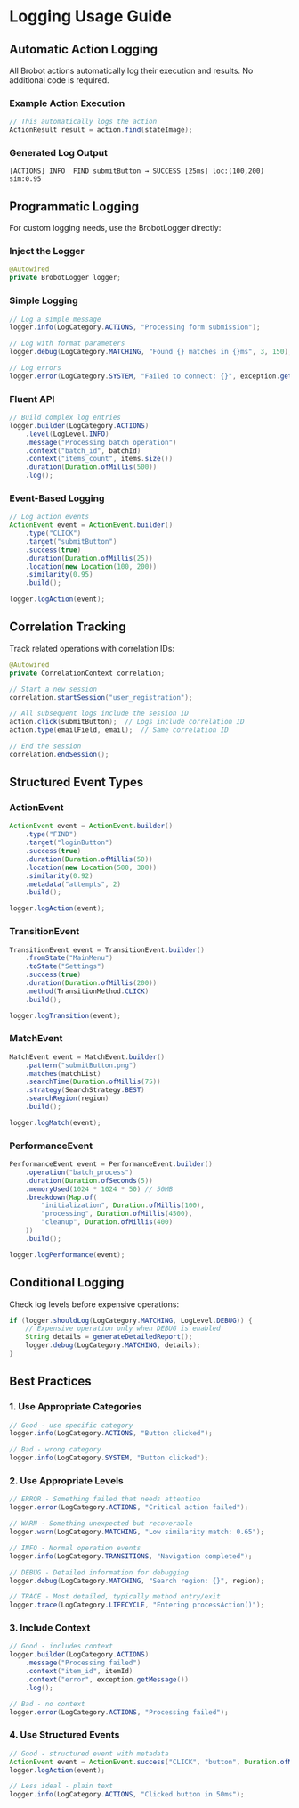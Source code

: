 # Logging Usage Guide

## Automatic Action Logging

All Brobot actions automatically log their execution and results. No additional code is required.

### Example Action Execution
```java
// This automatically logs the action
ActionResult result = action.find(stateImage);
```

### Generated Log Output
```
[ACTIONS] INFO  FIND submitButton → SUCCESS [25ms] loc:(100,200) sim:0.95
```

## Programmatic Logging

For custom logging needs, use the BrobotLogger directly:

### Inject the Logger
```java
@Autowired
private BrobotLogger logger;
```

### Simple Logging
```java
// Log a simple message
logger.info(LogCategory.ACTIONS, "Processing form submission");

// Log with format parameters
logger.debug(LogCategory.MATCHING, "Found {} matches in {}ms", 3, 150);

// Log errors
logger.error(LogCategory.SYSTEM, "Failed to connect: {}", exception.getMessage());
```

### Fluent API
```java
// Build complex log entries
logger.builder(LogCategory.ACTIONS)
    .level(LogLevel.INFO)
    .message("Processing batch operation")
    .context("batch_id", batchId)
    .context("items_count", items.size())
    .duration(Duration.ofMillis(500))
    .log();
```

### Event-Based Logging
```java
// Log action events
ActionEvent event = ActionEvent.builder()
    .type("CLICK")
    .target("submitButton")
    .success(true)
    .duration(Duration.ofMillis(25))
    .location(new Location(100, 200))
    .similarity(0.95)
    .build();

logger.logAction(event);
```

## Correlation Tracking

Track related operations with correlation IDs:

```java
@Autowired
private CorrelationContext correlation;

// Start a new session
correlation.startSession("user_registration");

// All subsequent logs include the session ID
action.click(submitButton);  // Logs include correlation ID
action.type(emailField, email);  // Same correlation ID

// End the session
correlation.endSession();
```

## Structured Event Types

### ActionEvent
```java
ActionEvent event = ActionEvent.builder()
    .type("FIND")
    .target("loginButton")
    .success(true)
    .duration(Duration.ofMillis(50))
    .location(new Location(500, 300))
    .similarity(0.92)
    .metadata("attempts", 2)
    .build();

logger.logAction(event);
```

### TransitionEvent
```java
TransitionEvent event = TransitionEvent.builder()
    .fromState("MainMenu")
    .toState("Settings")
    .success(true)
    .duration(Duration.ofMillis(200))
    .method(TransitionMethod.CLICK)
    .build();

logger.logTransition(event);
```

### MatchEvent
```java
MatchEvent event = MatchEvent.builder()
    .pattern("submitButton.png")
    .matches(matchList)
    .searchTime(Duration.ofMillis(75))
    .strategy(SearchStrategy.BEST)
    .searchRegion(region)
    .build();

logger.logMatch(event);
```

### PerformanceEvent
```java
PerformanceEvent event = PerformanceEvent.builder()
    .operation("batch_process")
    .duration(Duration.ofSeconds(5))
    .memoryUsed(1024 * 1024 * 50) // 50MB
    .breakdown(Map.of(
        "initialization", Duration.ofMillis(100),
        "processing", Duration.ofMillis(4500),
        "cleanup", Duration.ofMillis(400)
    ))
    .build();

logger.logPerformance(event);
```

## Conditional Logging

Check log levels before expensive operations:

```java
if (logger.shouldLog(LogCategory.MATCHING, LogLevel.DEBUG)) {
    // Expensive operation only when DEBUG is enabled
    String details = generateDetailedReport();
    logger.debug(LogCategory.MATCHING, details);
}
```

## Best Practices

### 1. Use Appropriate Categories
```java
// Good - use specific category
logger.info(LogCategory.ACTIONS, "Button clicked");

// Bad - wrong category
logger.info(LogCategory.SYSTEM, "Button clicked");
```

### 2. Use Appropriate Levels
```java
// ERROR - Something failed that needs attention
logger.error(LogCategory.ACTIONS, "Critical action failed");

// WARN - Something unexpected but recoverable
logger.warn(LogCategory.MATCHING, "Low similarity match: 0.65");

// INFO - Normal operation events
logger.info(LogCategory.TRANSITIONS, "Navigation completed");

// DEBUG - Detailed information for debugging
logger.debug(LogCategory.MATCHING, "Search region: {}", region);

// TRACE - Most detailed, typically method entry/exit
logger.trace(LogCategory.LIFECYCLE, "Entering processAction()");
```

### 3. Include Context
```java
// Good - includes context
logger.builder(LogCategory.ACTIONS)
    .message("Processing failed")
    .context("item_id", itemId)
    .context("error", exception.getMessage())
    .log();

// Bad - no context
logger.error(LogCategory.ACTIONS, "Processing failed");
```

### 4. Use Structured Events
```java
// Good - structured event with metadata
ActionEvent event = ActionEvent.success("CLICK", "button", Duration.ofMillis(50));
logger.logAction(event);

// Less ideal - plain text
logger.info(LogCategory.ACTIONS, "Clicked button in 50ms");
```